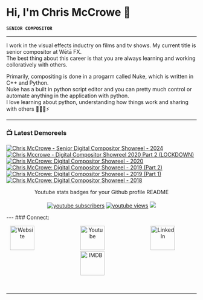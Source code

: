 # Hi, I'm Chris McCrowe 👋
**`SENIOR COMPOSITOR`**

---
I work in the visual effects inductry on films and tv shows. My current title is senior compositor at Wētā FX. <br/>
The best thing about this career is that you are always learning and working colloratively with others. 


Primarily, compositing is done in a progarm called Nuke, which is written in C++ and Python.<br/>
Nuke has a built in python script editor and you can pretty much control or automate anything in the application with python.<br/>
I love learning about python, understanding how things work and sharing with others 👨🏽‍💻⚡

---
### 📺 Latest Demoreels
<!-- BEGIN YOUTUBE-CARDS -->
[![Chris McCrowe - Senior Digital Compositor Showreel - 2024](https://ytcards.demolab.com/?id=LACk3xRt6yM&title=Chris+McCrowe+-+Senior+Digital+Compositor+Showreel+-+2024&lang=en&timestamp=1704676538&background_color=%230d1117&title_color=%23ffffff&stats_color=%23dedede&max_title_lines=1&width=250&border_radius=5 "Chris McCrowe - Senior Digital Compositor Showreel - 2024")](https://www.youtube.com/watch?v=LACk3xRt6yM)
[![Chris Mccrowe - Digital Compositor Showreel 2020 Part 2 (LOCKDOWN)](https://ytcards.demolab.com/?id=AqLJoRKzYKg&title=Chris+Mccrowe+-+Digital+Compositor+Showreel+2020+Part+2+%28LOCKDOWN%29&lang=en&timestamp=1704675722&background_color=%230d1117&title_color=%23ffffff&stats_color=%23dedede&max_title_lines=1&width=250&border_radius=5 "Chris Mccrowe - Digital Compositor Showreel 2020 Part 2 (LOCKDOWN)")](https://www.youtube.com/watch?v=AqLJoRKzYKg)
[![Chris McCrowe: Digital Compositor Showreel - 2020](https://ytcards.demolab.com/?id=bJvLfSdbEIw&title=Chris+McCrowe%3A+Digital+Compositor+Showreel+-+2020&lang=en&timestamp=1605328673&background_color=%230d1117&title_color=%23ffffff&stats_color=%23dedede&max_title_lines=1&width=250&border_radius=5 "Chris McCrowe: Digital Compositor Showreel - 2020")](https://www.youtube.com/watch?v=bJvLfSdbEIw)
[![Chris McCrowe: Digital Compositor Showreel - 2019 (Part 2)](https://ytcards.demolab.com/?id=5uoJkNCtY9E&title=Chris+McCrowe%3A+Digital+Compositor+Showreel+-+2019+%28Part+2%29&lang=en&timestamp=1580287955&background_color=%230d1117&title_color=%23ffffff&stats_color=%23dedede&max_title_lines=1&width=250&border_radius=5 "Chris McCrowe: Digital Compositor Showreel - 2019 (Part 2)")](https://www.youtube.com/watch?v=5uoJkNCtY9E)
[![Chris McCrowe: Digital Compositor Showreel - 2019 (Part 1)](https://ytcards.demolab.com/?id=WO7ukfSXHgE&title=Chris+McCrowe%3A+Digital+Compositor+Showreel+-+2019+%28Part+1%29&lang=en&timestamp=1569014917&background_color=%230d1117&title_color=%23ffffff&stats_color=%23dedede&max_title_lines=1&width=250&border_radius=5 "Chris McCrowe: Digital Compositor Showreel - 2019 (Part 1)")](https://www.youtube.com/watch?v=WO7ukfSXHgE)
[![Chris McCrowe: Digital Compositor Showreel - 2018](https://ytcards.demolab.com/?id=f-ve4-vR_1M&title=Chris+McCrowe%3A+Digital+Compositor+Showreel+-+2018&lang=en&timestamp=1564038054&background_color=%230d1117&title_color=%23ffffff&stats_color=%23dedede&max_title_lines=1&width=250&border_radius=5 "Chris McCrowe: Digital Compositor Showreel - 2018")](https://www.youtube.com/watch?v=f-ve4-vR_1M)
<!-- END YOUTUBE-CARDS -->
<p align="center">
    Youtube stats badges for your Github profile README
    <br />
    <br />
    <a href="https://www.youtube.com/channel/UCipSxT7a3rn81vGLw9lqRkg?sub_confirmation=1">
      <img alt="youtube subscribers" title="Subscribe to my YouTube channel" src="https://freshidea.com/jonah/youtube-api/subscribers-badge.php?label=Subscribers&style=for-the-badge&color=red&labelColor=ce4630"/></a> 
    <a href="https://www.youtube.com/channel/UCipSxT7a3rn81vGLw9lqRkg">
      <img alt="youtube views" title="YouTube views" src="https://freshidea.com/jonah/youtube-api/view-count-badge.php?label=View+Count&style=for-the-badge&color=blue&labelColor=0b689d"/></a>
  <a href="https://discord.gg/fPrdqh3Zfu" alt="Dev Pro Tips Discussion & Support Server">
    <img src="https://img.shields.io/discord/819650821314052106?color=7289DA&labelColor=4a64bd&logo=discord&logoColor=white&style=for-the-badge"/></a>
  </p>
</p>
---
### Connect:

<!-- Social icons section -->
<p align="center">
   <a href="https://www.chrismccrowe.com/"><img width="64px" alt="Website" title="CHRISMCCROWE.COM" src="https://www.chrismccrowe.com/img/crow-192.png"/></a>
  &#8287;&#8287;&#8287;&#8287;&#8287; &#8287;&#8287;&#8287;&#8287;&#8287; &#8287;&#8287;&#8287;&#8287;&#8287; &#8287;&#8287;&#8287;&#8287;&#8287; &#8287;&#8287;&#8287;&#8287;&#8287;
   <a href="https://www.youtube.com/channel/UCxz51-sy9y_XTngzrAjJ4mA"><img width="64px" alt="Youtube" title="Youtube" src="https://www.chrismccrowe.com/img/social/youtube_64.png"/></a>
  &#8287;&#8287;&#8287;&#8287;&#8287; &#8287;&#8287;&#8287;&#8287;&#8287; &#8287;&#8287;&#8287;&#8287;&#8287; &#8287;&#8287;&#8287;&#8287;&#8287; &#8287;&#8287;&#8287;&#8287;&#8287;
  <a href="https://www.linkedin.com/in/chris-mccrowe-2795a028/"><img width="64px" alt="LinkedIn" title="LinkedIn" src="https://www.chrismccrowe.com/img/social/linkedin_64.png"/></a>
  &#8287;&#8287;&#8287;&#8287;&#8287; &#8287;&#8287;&#8287;&#8287;&#8287; &#8287;&#8287;&#8287;&#8287;&#8287; &#8287;&#8287;&#8287;&#8287;&#8287; &#8287;&#8287;&#8287;&#8287;&#8287;
  <a href="https://www.imdb.com/name/nm6120143/"><img height="64" alt="IMDB" title="IMDB" src="https://www.chrismccrowe.com/img/social/imdb_64.png"></a>
  &#8287;&#8287;&#8287;&#8287;&#8287; &#8287;&#8287;&#8287;&#8287;&#8287; &#8287;&#8287;&#8287;&#8287;&#8287; &#8287;&#8287;&#8287;&#8287;&#8287; &#8287;&#8287;&#8287;&#8287;&#8287;
 
</p>

<br/>

<!-- Social badges section -->
<!-- Badges with custom icons - https://github.com/DenverCoder1/custom-icon-badges -->
<!-- View counter - https://github.com/DenverCoder1/Simple-View-Counter -->
<!--
<p align="center">
  <a href="https://www.youtube.com/channel/UCxz51-sy9y_XTngzrAjJ4mA?sub_confirmation=1">
    <img alt="youtube subscribers" title="Subscribe to my YouTube channel" src="https://freshidea.com/jonah/app/youtube-stats-badges/subscribers-badge.php"/></a>
  <a href="https://www.youtube.com/c/DevProTips">
    <img alt="youtube views" title="YouTube views" src="https://freshidea.com/jonah/app/youtube-stats-badges/view-count-badge.php"/></a> 
  <a href="https://github.com/DenverCoder1?tab=repositories&sort=stargazers">
    <img alt="total stars" title="Total stars on GitHub" src="https://custom-icon-badges.demolab.com/github/stars/DenverCoder1?color=55960c&style=for-the-badge&labelColor=488207&logo=star"/></a>
  <a href="https://github.com/DenverCoder1?tab=followers">
    <img alt="followers" title="Follow me on Github" src="https://custom-icon-badges.demolab.com/github/followers/DenverCoder1?color=236ad3&labelColor=1155ba&style=for-the-badge&logo=person-add&label=Follow&logoColor=white"/></a>
  <a href="https://github.com/DenverCoder1/Simple-View-Counter">
    <img alt="views" title="GitHub profile views" src="https://freshidea.com/jonah/app/DenverCoder1-profile-views"/></a>
</p>
-->


---



[website]: https://chrismccrowe.com
[youtube]: https://www.youtube.com/user/ChrisMcCrowe
[linkedin]: https://www.linkedin.com/in/chris-mccrowe-2795a028/
[imdb]: http://www.imdb.me/chrismccrowe
